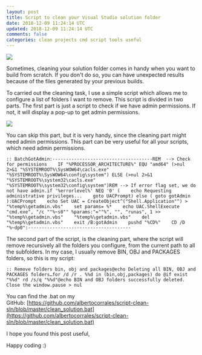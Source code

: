 ```yaml
---
layout: post
title: Script to clean your Visual Studio solution folder
date: 2018-12-09 11:24:14 UTC
updated: 2018-12-09 11:24:14 UTC
comments: false
categories: clean projects cmd script tools useful
---
```


[![](https://1.bp.blogspot.com/-yfFVQS13eL8/XAz7Q6AM9DI/AAAAAAAAFGc/wFqdWxyLpZsIUeWNbhEkI-doC9GHyibHgCLcBGAs/s640/professional-cleaning-tips.jpg)](https://1.bp.blogspot.com/-yfFVQS13eL8/XAz7Q6AM9DI/AAAAAAAAFGc/wFqdWxyLpZsIUeWNbhEkI-doC9GHyibHgCLcBGAs/s1600/professional-cleaning-tips.jpg)

Sometimes, cleaning your solution folder comes in handy when you want to build from scratch. If you don't do so, you can have unexpected results because of the files generated by your previous builds.

To carried out the cleaning task, I use a simple script which allows me to configure a list of folders I want to remove. This script is divided in two parts. The first part is just a script to check if we have admin permissions. If not, it will display a pop-up to get admin permissions.

[![](https://1.bp.blogspot.com/-RdBVSLN4AWc/XAzoRSxO0TI/AAAAAAAAFGQ/drKIEflyx1wAQJO0WbbM6nLcb6ywdWxswCLcBGAs/s320/cpa_2.png)](https://1.bp.blogspot.com/-RdBVSLN4AWc/XAzoRSxO0TI/AAAAAAAAFGQ/drKIEflyx1wAQJO0WbbM6nLcb6ywdWxswCLcBGAs/s1600/cpa_2.png)

You can skip this part, but it is very handy, since the cleaning part might need admin permissions. This part can be very useful for all your scripts, which need admin permissions.

    :: BatchGotAdmin:-------------------------------------REM  --> Check for permissions    IF "%PROCESSOR_ARCHITECTURE%" EQU "amd64" (>nul 2>&1 "%SYSTEMROOT%\SysWOW64\cacls.exe" "%SYSTEMROOT%\SysWOW64\config\system") ELSE (>nul 2>&1 "%SYSTEMROOT%\system32\cacls.exe" "%SYSTEMROOT%\system32\config\system")REM --> If error flag set, we do not have admin.if '%errorlevel%' NEQ '0' (    echo Requesting administrative privileges...    goto UACPrompt) else ( goto gotAdmin ):UACPrompt    echo Set UAC = CreateObject^("Shell.Application"^) > "%temp%\getadmin.vbs"    set params= %*    echo UAC.ShellExecute "cmd.exe", "/c ""%~s0"" %params:"=""%", "", "runas", 1 >> "%temp%\getadmin.vbs"    "%temp%\getadmin.vbs"    del "%temp%\getadmin.vbs"    exit /B:gotAdmin    pushd "%CD%"    CD /D "%~dp0":--------------------------------------

The second part of the script, is the cleaning part, where the script will remove recursively all the folders you configure, from the current path to all the subfolders. In my case, I usually remove BIN, OBJ and PACKAGES folders, so this is my script:

    :: Remove folders bin, obj and packages@echo Deleting all BIN, OBJ and PACKAGES folders…for /d /r . %%d in (bin,obj,packages) do @if exist "%%d" rd /s/q "%%d"@echo BIN and OBJ folders successfully deleted. Close the window.pause > nul

You can find the .bat on my GitHub: [https://github.com/albertocorrales/script-clean-sln/blob/master/clean_solution.bat](https://github.com/albertocorrales/script-clean-sln/blob/master/clean_solution.bat)

I hope you found this post useful,

Happy coding :)
